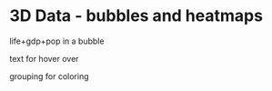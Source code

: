 # 3D Data - bubbles and heatmaps



life+gdp+pop in a bubble

text for hover over

grouping for coloring
